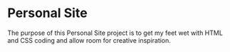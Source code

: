 # Personal Site
The purpose of this Personal Site project is to get my feet wet with HTML and CSS coding and allow room for creative inspiration.
